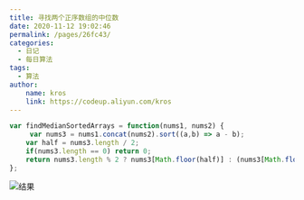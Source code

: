```yaml
---
title: 寻找两个正序数组的中位数
date: 2020-11-12 19:02:46
permalink: /pages/26fc43/
categories:
  - 日记
  - 每日算法
tags:
  - 算法
author:
    name: kros
    link: https://codeup.aliyun.com/kros
---
```

```javascript
var findMedianSortedArrays = function(nums1, nums2) {
     var nums3 = nums1.concat(nums2).sort((a,b) => a - b);
	var half = nums3.length / 2;
    if(nums3.length == 0) return 0;
	return nums3.length % 2 ? nums3[Math.floor(half)] : (nums3[Math.floor(half)] + nums3[Math.floor(half) - 1]) / 2
};
```
![结果](https://lhost.oss-cn-chengdu.aliyuncs.com/blog/20201112150122.png)